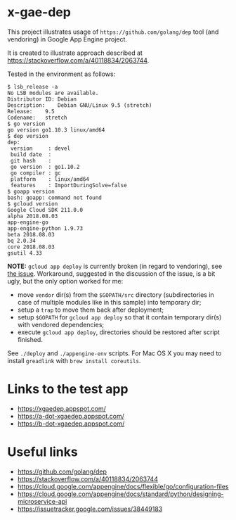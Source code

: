 # x-gae-dep

This project illustrates usage of `https://github.com/golang/dep` tool (and
vendoring) in Google App Engine project.

It is created to illustrate approach described at
https://stackoverflow.com/a/40118834/2063744.

Tested in the environment as follows:

```console
$ lsb_release -a
No LSB modules are available.
Distributor ID:	Debian
Description:	Debian GNU/Linux 9.5 (stretch)
Release:	9.5
Codename:	stretch
$ go version
go version go1.10.3 linux/amd64
$ dep version
dep:
 version     : devel
 build date  : 
 git hash    : 
 go version  : go1.10.2
 go compiler : gc
 platform    : linux/amd64
 features    : ImportDuringSolve=false
$ goapp version
bash: goapp: command not found
$ gcloud version
Google Cloud SDK 211.0.0
alpha 2018.08.03
app-engine-go 
app-engine-python 1.9.73
beta 2018.08.03
bq 2.0.34
core 2018.08.03
gsutil 4.33
```

**NOTE:** `gcloud app deploy` is currently broken (in regard to vendoring), see
[the issue](https://issuetracker.google.com/issues/38449183).  Workaround,
suggested in the discussion of the issue, is a bit ugly, but the only option
worked for me:

- move `vendor` dir(s) from the `$GOPATH/src` directory (subdirectories in case
  of multiple modules like in this sample) into temporary dir;
- setup a `trap` to move them back after deployment;
- setup `$GOPATH` for `gcloud app deploy` so that it contain temporary dir(s)
  with vendored dependencies;
- execute `gcloud app deploy`, directories should be restored after script
  finished.

See `./deploy` and `./appengine-env` scripts. For Mac OS X you may need to
install `greadlink` with `brew install coreutils`.

# Links to the test app

- https://xgaedep.appspot.com/
- https://a-dot-xgaedep.appspot.com/
- https://b-dot-xgaedep.appspot.com/

# Useful links

- https://github.com/golang/dep
- https://stackoverflow.com/a/40118834/2063744
- https://cloud.google.com/appengine/docs/flexible/go/configuration-files
- https://cloud.google.com/appengine/docs/standard/python/designing-microservice-api
- https://issuetracker.google.com/issues/38449183
